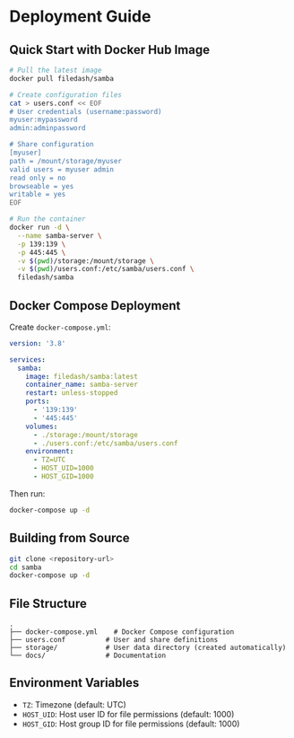 # Deployment Guide

## Quick Start with Docker Hub Image

```bash
# Pull the latest image
docker pull filedash/samba

# Create configuration files
cat > users.conf << EOF
# User credentials (username:password)
myuser:mypassword
admin:adminpassword

# Share configuration
[myuser]
path = /mount/storage/myuser
valid users = myuser admin
read only = no
browseable = yes
writable = yes
EOF

# Run the container
docker run -d \
  --name samba-server \
  -p 139:139 \
  -p 445:445 \
  -v $(pwd)/storage:/mount/storage \
  -v $(pwd)/users.conf:/etc/samba/users.conf \
  filedash/samba
```

## Docker Compose Deployment

Create `docker-compose.yml`:

```yaml
version: '3.8'

services:
  samba:
    image: filedash/samba:latest
    container_name: samba-server
    restart: unless-stopped
    ports:
      - '139:139'
      - '445:445'
    volumes:
      - ./storage:/mount/storage
      - ./users.conf:/etc/samba/users.conf
    environment:
      - TZ=UTC
      - HOST_UID=1000
      - HOST_GID=1000
```

Then run:

```bash
docker-compose up -d
```

## Building from Source

```bash
git clone <repository-url>
cd samba
docker-compose up -d
```

## File Structure

```
.
├── docker-compose.yml    # Docker Compose configuration
├── users.conf          # User and share definitions
├── storage/            # User data directory (created automatically)
└── docs/               # Documentation
```

## Environment Variables

- `TZ`: Timezone (default: UTC)
- `HOST_UID`: Host user ID for file permissions (default: 1000)
- `HOST_GID`: Host group ID for file permissions (default: 1000)
